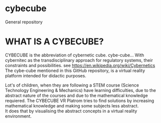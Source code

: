 # cybecube

General repository

WHAT IS A CYBECUBE?
===================

CYBECUBE is the abbreviation of cybernetic cube. cybe-cube...
With cybernitec as the transdisciplinary approach for regulatory systems, their constraints and possibilities.
see https://en.wikipedia.org/wiki/Cybernetics
The cybe-cube mentioned in this GitHub repository, is a virtual reality platform intended for didactic purposes.

Lot's of children, when they are following a STEM course (Science Technology Engineering & Mechanics) have learning difficulties, due to the abstract nature
of the courses and due to the mathematical knowledge requiered.  The CYBECUBE VR Platrom tries to find solutions by increasing mathematical knowledge and making some
subjects less abstract.  
It does that by visualising the abstract concepts in a virtual reality environment.


